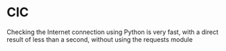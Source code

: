 # CIC
Checking the Internet connection using Python is very fast, with a direct result of less than a second, without using the requests module
